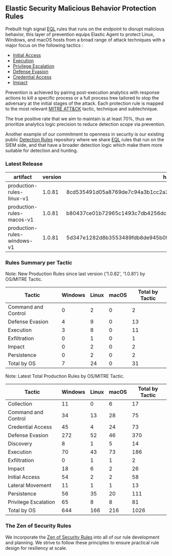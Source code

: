 ## Elastic Security Malicious Behavior Protection Rules

Prebuilt high signal [EQL](https://www.elastic.co/guide/en/elasticsearch/reference/current/eql.html) rules that runs on the endpoint to disrupt malicious behavior, this layer of prevention equips Elastic Agent to protect Linux, Windows, and macOS hosts from a broad range of attack techniques with a major focus on the following tactics :

- [Initial Access](https://attack.mitre.org/tactics/TA0001/)
- [Execution](https://attack.mitre.org/tactics/TA0002/)
- [Privilege Escalation](https://attack.mitre.org/tactics/TA0004/)
- [Defense Evasion](https://attack.mitre.org/tactics/TA0005/)
- [Credential Access](https://attack.mitre.org/tactics/TA0006/)
- [Impact](https://attack.mitre.org/tactics/TA0040/)

Prevention is achieved by pairing post-execution analytics with response actions to kill a specific process or a full process tree tailored to stop the adversary at the initial stages of the attack. Each protection rule is mapped to the most relevant [MITRE ATT&CK](https://attack.mitre.org/) tactic,  technique and subtechnique.

The true positive rate that we aim to maintain is at least 70%, thus we prioritize analytics logic precision to reduce detection scope via prevention.

Another example of our commitment to openness in security is our existing public [Detection Rules](https://github.com/elastic/detection-rules) repository where we share [EQL](https://www.elastic.co/guide/en/elasticsearch/reference/current/eql.html) rules that run on the SIEM side, and that have a broader detection logic which make them more suitable for detection and hunting.


### Latest Release

| artifact             | version        | hash            |
| -------------------- | -------------- | --------------- |
| production-rules-linux-v1 | 1.0.81 | 8cd535491d05a8769de7c94a3b1cc2a28dbef80c7e27c742f8ce5d43dedac2cc |
| production-rules-macos-v1 | 1.0.81 | b80437ce01b72965c1493c7db4256dc3c69c68ff0f66d07457e604718d251b3d |
| production-rules-windows-v1 | 1.0.81 | 5d347e1282d8b3553489fdb8de945b0f8071685c67822706a94a91997460b13b |

### Rules Summary per Tactic

Note: New Production Rules since last version ('1.0.82', '1.0.81') by OS/MITRE Tactic.

| Tactic              |   Windows |   Linux |   macOS |   Total by Tactic |
|---------------------|-----------|---------|---------|-------------------|
| Command and Control |         0 |       2 |       0 |                 2 |
| Defense Evasion     |         4 |       9 |       0 |                13 |
| Execution           |         3 |       8 |       0 |                11 |
| Exfiltration        |         0 |       1 |       0 |                 1 |
| Impact              |         0 |       2 |       0 |                 2 |
| Persistence         |         0 |       2 |       0 |                 2 |
| Total by OS         |         7 |      24 |       0 |                31 |

Note: Latest Total Production Rules by OS/MITRE Tactic.

| Tactic               |   Windows |   Linux |   macOS |   Total by Tactic |
|----------------------|-----------|---------|---------|-------------------|
| Collection           |        11 |       0 |       6 |                17 |
| Command and Control  |        34 |      13 |      28 |                75 |
| Credential Access    |        45 |       4 |      24 |                73 |
| Defense Evasion      |       272 |      52 |      46 |               370 |
| Discovery            |         8 |       1 |       5 |                14 |
| Execution            |        70 |      43 |      73 |               186 |
| Exfiltration         |         0 |       1 |       1 |                 2 |
| Impact               |        18 |       6 |       2 |                26 |
| Initial Access       |        54 |       2 |       2 |                58 |
| Lateral Movement     |        11 |       1 |       1 |                13 |
| Persistence          |        56 |      35 |      20 |               111 |
| Privilege Escalation |        65 |       8 |       8 |                81 |
| Total by OS          |       644 |     166 |     216 |              1026 |


### The Zen of Security Rules

We incorporate the [Zen of Security Rules](https://zenofsecurity.io/rules) into all of our rule development and planning. We strive to follow these principles to ensure practical rule design for resiliency at scale. 
